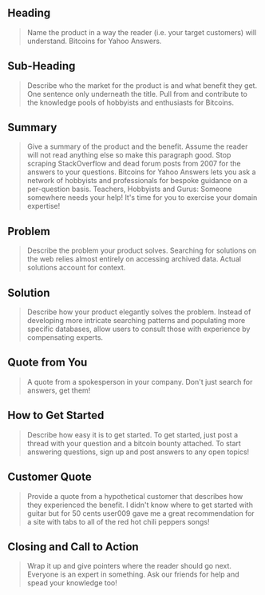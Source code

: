 ## Heading ##
  > Name the product in a way the reader (i.e. your target customers) will understand.
  Bitcoins for Yahoo Answers.

## Sub-Heading ##
  > Describe who the market for the product is and what benefit they get. One sentence only underneath the title.
  Pull from and contribute to the knowledge pools of hobbyists and enthusiasts for Bitcoins.

## Summary ##
  > Give a summary of the product and the benefit. Assume the reader will not read anything else so make this paragraph good.
  Stop scraping StackOverflow and dead forum posts from 2007 for the answers to your questions. Bitcoins for Yahoo Answers lets you ask a network of hobbyists and professionals for bespoke guidance on a per-question basis. 
  Teachers, Hobbyists and Gurus: Someone somewhere needs your help! It's time for you to exercise your domain expertise!

## Problem ##
  > Describe the problem your product solves.
  Searching for solutions on the web relies almost entirely on accessing archived data. Actual solutions account for context.

## Solution ##
  > Describe how your product elegantly solves the problem.
  Instead of developing more intricate searching patterns and populating more specific databases, allow users to consult those with experience by compensating experts.

## Quote from You ##
  > A quote from a spokesperson in your company.
  Don't just search for answers, get them!

## How to Get Started ##
  > Describe how easy it is to get started.
  To get started, just post a thread with your question and a bitcoin bounty attached. To start answering questions, sign up and post answers to any open topics!

## Customer Quote ##
  > Provide a quote from a hypothetical customer that describes how they experienced the benefit.
  I didn't know where to get started with guitar but for 50 cents user009 gave me a great recommendation for a site with tabs to all of the red hot chili peppers songs!

## Closing and Call to Action ##
  > Wrap it up and give pointers where the reader should go next.
  Everyone is an expert in something. Ask our friends for help and spead your knowledge too!

